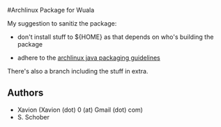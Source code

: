 #Archlinux Package for Wuala

My suggestion to sanitiz the package:

- don't install stuff to ${HOME} as that depends on who's building
  the package

- adhere to the [archlinux java packaging
  guidelines](http://wiki.archlinux.org/index.php/Java_Package_Guidelines)


There's also a branch including the stuff in extra.

## Authors

- Xavion (Xavion (dot) 0 (at) Gmail (dot) com)
- S. Schober
